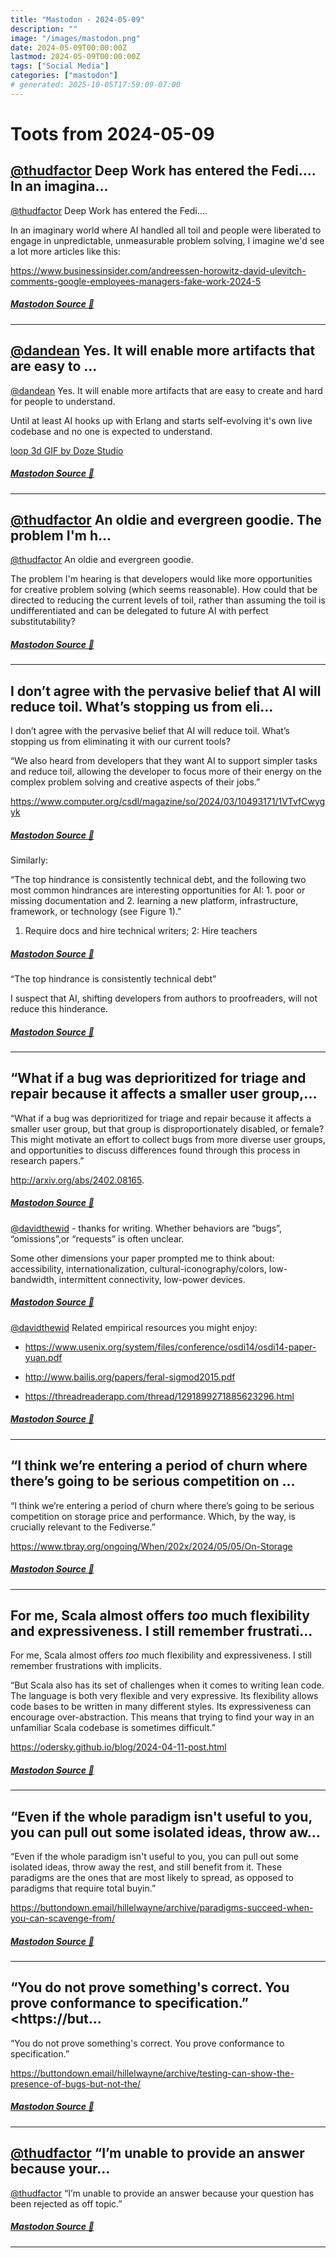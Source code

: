 ```yaml
---
title: "Mastodon - 2024-05-09"
description: ""
image: "/images/mastodon.png"
date: 2024-05-09T00:00:00Z
lastmod: 2024-05-09T00:00:00Z
tags: ["Social Media"]
categories: ["mastodon"]
# generated: 2025-10-05T17:59:09-07:00
---
```


# Toots from 2024-05-09

## [@thudfactor](https://hachyderm.io/@thudfactor) Deep Work has entered the Fedi….  In an imagina...

[@thudfactor](https://hachyderm.io/@thudfactor) Deep Work has entered the Fedi….

In an imaginary world where AI handled all toil and people were liberated to engage in unpredictable, unmeasurable problem solving, I imagine we'd see a lot more articles like this:

<https://www.businessinsider.com/andreessen-horowitz-david-ulevitch-comments-google-employees-managers-fake-work-2024-5>

##### [Mastodon Source 🐘](https://hachyderm.io/@mweagle/112413263395100582)

---

## [@dandean](https://indieweb.social/@dandean) Yes. It will enable more artifacts that are easy to ...

[@dandean](https://indieweb.social/@dandean) Yes. It will enable more artifacts that are easy to create and hard for people to understand.

Until at least AI hooks up with Erlang and starts self-evolving it's own live codebase and no one is expected to understand.

[loop 3d GIF by Doze Studio](/mastodon/media/ac3da322dde17dd1.mp4)

##### [Mastodon Source 🐘](https://hachyderm.io/@mweagle/112412240793894546)

---

## [@thudfactor](https://hachyderm.io/@thudfactor) An oldie and evergreen goodie.  The problem I'm h...

[@thudfactor](https://hachyderm.io/@thudfactor) An oldie and evergreen goodie.

The problem I'm hearing is that developers would like more opportunities for creative problem solving (which seems reasonable). How could that be directed to reducing the current levels of toil, rather than assuming the toil is undifferentiated and can be delegated to future AI with perfect substitutability?

##### [Mastodon Source 🐘](https://hachyderm.io/@mweagle/112412225101827317)

---

## I don’t agree with the pervasive belief that AI will reduce toil. What’s stopping us from eli...

I don’t agree with the pervasive belief that AI will reduce toil. What’s stopping us from eliminating it with our current tools?

“We also heard from developers that they want AI to support simpler tasks and reduce toil, allowing the developer to focus more of their energy on the complex problem solving and creative aspects of their jobs.”

<https://www.computer.org/csdl/magazine/so/2024/03/10493171/1VTvfCwygyk>

##### [Mastodon Source 🐘](https://hachyderm.io/@mweagle/112409388669750299)

Similarly:

“The top hindrance is consistently technical debt, and the following two most common hindrances are interesting opportunities for AI: 1. poor or missing documentation and 2. learning a new platform, infrastructure, framework, or technology (see Figure 1).”

1. Require docs and hire technical writers; 2: Hire teachers

##### [Mastodon Source 🐘](https://hachyderm.io/@mweagle/112409398042379354)

“The top hindrance is consistently technical debt”

I suspect that AI, shifting developers from authors to proofreaders, will not reduce this hinderance.

##### [Mastodon Source 🐘](https://hachyderm.io/@mweagle/112409419260307025)

---

## “What if a bug was deprioritized for triage and repair because it affects a smaller user group,...

“What if a bug was deprioritized for triage and repair because it affects a smaller user group, but that group is disproportionately disabled, or female? This might motivate an effort to collect bugs from more diverse user groups, and opportunities to discuss differences found through this process in research papers.”

<http://arxiv.org/abs/2402.08165>.

##### [Mastodon Source 🐘](https://hachyderm.io/@mweagle/112409285521308641)

[@davidthewid](https://hci.social/@davidthewid) - thanks for writing. Whether behaviors are “bugs”, “omissions”,or “requests” is often unclear.

Some other dimensions your paper prompted me to think about: accessibility, internationalization, cultural-iconography/colors, low-bandwidth, intermittent connectivity, low-power devices.

##### [Mastodon Source 🐘](https://hachyderm.io/@mweagle/112409301887340405)

[@davidthewid](https://hci.social/@davidthewid) Related empirical resources you might enjoy:

- <https://www.usenix.org/system/files/conference/osdi14/osdi14-paper-yuan.pdf>

- <http://www.bailis.org/papers/feral-sigmod2015.pdf>

- <https://threadreaderapp.com/thread/1291899271885623296.html>

##### [Mastodon Source 🐘](https://hachyderm.io/@mweagle/112409315503252500)

---

## “I think we’re entering a period of churn where there’s going to be serious competition on ...

“I think we’re entering a period of churn where there’s going to be serious competition on storage price and performance. Which, by the way, is crucially relevant to the Fediverse.”

<https://www.tbray.org/ongoing/When/202x/2024/05/05/On-Storage>

##### [Mastodon Source 🐘](https://hachyderm.io/@mweagle/112409163297705324)

---

## For me, Scala almost offers _too_ much flexibility and expressiveness. I still remember frustrati...

For me, Scala almost offers _too_ much flexibility and expressiveness. I still remember frustrations with implicits.

“But Scala also has its set of challenges when it comes to writing lean code. The language is both very flexible and very expressive. Its flexibility allows code bases to be written in many different styles. Its expressiveness can encourage over-abstraction. This means that trying to find your way in an unfamiliar Scala codebase is sometimes difficult.”

<https://odersky.github.io/blog/2024-04-11-post.html>

##### [Mastodon Source 🐘](https://hachyderm.io/@mweagle/112409147354183520)

---

## “Even if the whole paradigm isn't useful to you, you can pull out some isolated ideas, throw aw...

“Even if the whole paradigm isn't useful to you, you can pull out some isolated ideas, throw away the rest, and still benefit from it. These paradigms are the ones that are most likely to spread, as opposed to paradigms that require total buyin.”

<https://buttondown.email/hillelwayne/archive/paradigms-succeed-when-you-can-scavenge-from/>

##### [Mastodon Source 🐘](https://hachyderm.io/@mweagle/112409109441853896)

---

## “You do not prove something's correct. You prove conformance to specification.”  <https://but...

“You do not prove something's correct. You prove conformance to specification.”

<https://buttondown.email/hillelwayne/archive/testing-can-show-the-presence-of-bugs-but-not-the/>

##### [Mastodon Source 🐘](https://hachyderm.io/@mweagle/112408944415995816)

---

## [@thudfactor](https://hachyderm.io/@thudfactor) “I’m unable to provide an answer because your...

[@thudfactor](https://hachyderm.io/@thudfactor) “I’m unable to provide an answer because your question has been rejected as off topic.”

##### [Mastodon Source 🐘](https://hachyderm.io/@mweagle/112408918305116161)

---

